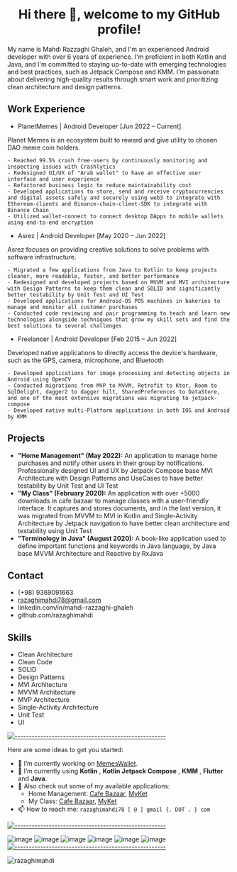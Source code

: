 <h1 align="center">Hi there 👋, welcome to my GitHub profile!</h1>

My name is Mahdi Razzaghi Ghaleh, and I'm an experienced Android developer with over 6 years of experience. I'm proficient in both Kotlin and Java, and I'm committed to staying up-to-date with emerging technologies and best practices, such as Jetpack Compose and KMM. I'm passionate about delivering high-quality results through smart work and prioritizing clean architecture and design patterns.

<!--
With over 6 years of experience in Android development, I am proficient in Kotlin and Java and committed to continuous learning and staying up-to-date with emerging technologies and best practices like Jetpack Compose and KMM. I prioritize clean architecture and design patterns to deliver high-quality results through smart work.
-->

## Work Experience

- PlanetMemes | Android Developer [Jun 2022 – Current]

Planet Memes is an ecosystem built to reward and give utility to chosen DAO meme coin holders.

    - Reached 99.5% crash free-users by continuously monitoring and inspecting issues with Crashlytics
    - Redesigned UI/UX of "Arab wallet" to have an effective user interface and user experience
    - Refactored business logic to reduce maintainability cost
    - Developed applications to store, send and receive cryptocurrencies and digital assets safely and securely using web3 to integrate with Ethereum-clients and Binance-chain-client-SDK to integrate with Binance Chain
    - Utilized wallet-connect to connect desktop DApps to mobile wallets using end-to-end encryption

- Asrez | Android Developer [May 2020 – Jun 2022]

Asrez focuses on providing creative solutions to solve problems with software infrastructure.

    - Migrated a few applications from Java to Kotlin to keep projects cleaner, more readable, faster, and better performance
    - Redesigned and developed projects based on MVVM and MVI architecture with Design Patterns to keep them clean and SOLID and significantly better testability by Unit Test and UI Test
    - Developed applications for Android-OS POS machines in bakeries to manage and monitor all customer purchases
    - Conducted code reviewing and pair programming to teach and learn new technologies alongside techniques that grow my skill sets and find the best solutions to several challenges

- Freelancer | Android Developer [Feb 2015 – Jun 2022]

Developed native applications to directly access the device's hardware, such as the GPS, camera, microphone, and Bluetooth

    - Developed applications for image processing and detecting objects in Android using OpenCV
    - Conducted migrations from MVP to MVVM, Retrofit to Ktor, Room to SqlDelight, dagger2 to dagger hilt, SharedPreferences to DataStore, and one of the most extensive migrations was migrating to jetpack-compose
    - Developed native multi-Platform applications in both IOS and Android by KMM

## Projects

- **"Home Management" (May 2022):** An application to manage home purchases and notify other users in their group by notifications. Professionally designed UI and UX by Jetpack Compose base MVI Architecture with Design Patterns and UseCases to have better testability by Unit Test and UI Test
- **"My Class" (February 2020):** An application with over +5000 downloads in cafe bazaar to manage classes with a user-friendly interface. It captures and stores documents, and in the last version, it was migrated from MVVM to MVI in Kotlin and Single-Activity Architecture by Jetpack navigation to have better clean architecture and testability using Unit Test
- **"Terminology in Java" (August 2020):** A book-like application used to define important functions and keywords in Java language, by Java base MVVM Architecture and Reactive by RxJava

## Contact

- (+98) 9369091663
- razaghimahdi78@gmail.com
- linkedin.com/in/mahdi-razzaghi-ghaleh
- github.com/razaghimahdi

## Skills

- Clean Architecture
- Clean Code
- SOLID
- Design Patterns
- MVI Architecture
- MVVM Architecture
- MVP Architecture
- Single-Activity Architecture
- Unit Test
- UI

[![-----------------------------------------------------]( 
https://raw.githubusercontent.com/andreasbm/readme/master/assets/lines/aqua.png)](https://github.com/razaghimahdi?tab=repositories)

Here are some ideas to get you started:

- 🔭 I’m currently working on [MemesWallet](https://www.planetmemes.com).
- 🌱 I’m currently using **Kotlin** , **Kotlin Jetpack Compose** , **KMM** , **Flutter** and **Java**.
- 🎁 Also check out some of my available applications: 
    - Home Management: [Cafe Bazaar](https://cafebazaar.ir/app/com.razzaghi.home_management), [MyKet](https://myket.ir/app/com.razzaghi.home_management)
    - My Class: [Cafe Bazaar](https://cafebazaar.ir/app/com.razzaghi.myuninote), [MyKet](https://myket.ir/app/com.razzaghi.myuninote)
- 📫 How to reach me: `razaghimahdi78 [ @ ] gmail {. DOT . } com`

[![-----------------------------------------------------]( 
https://raw.githubusercontent.com/andreasbm/readme/master/assets/lines/aqua.png)](https://github.com/razaghimahdi?tab=repositories)

![image](https://img.shields.io/badge/Android-3DDC84?style=for-the-badge&logo=android&logoColor=white)
![image](https://img.shields.io/badge/Kotlin-0095D5?&style=for-the-badge&logo=kotlin&logoColor=white)
![image](https://img.shields.io/badge/Java-ED8B00?style=for-the-badge&logo=java&logoColor=white)
![image](https://img.shields.io/badge/Python-FFD43B?style=for-the-badge&logo=python&logoColor=darkgreen)
![image](https://img.shields.io/badge/Dart-0175C2?style=for-the-badge&logo=dart&logoColor=white)
![image](https://img.shields.io/badge/Flutter-02569B?style=for-the-badge&logo=flutter&logoColor=white) 
[![-----------------------------------------------------]( 
https://raw.githubusercontent.com/andreasbm/readme/master/assets/lines/aqua.png)](https://github.com/razaghimahdi?tab=repositories)

<img src="https://github-profile-trophy.vercel.app/?username=razaghimahdi&column=8&margin-w=15&margin-h=15" alt="razaghimahdi">
